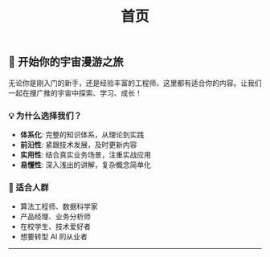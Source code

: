 ﻿---
home: true
title: 首页
config:
  - type: hero
    hero:
      name: 搜广推宇宙漫游指南
      text: LLM领航版
      tagline: 探索搜索、推荐、广告算法的迷人宇宙，LLM 领航带你从基础到前沿！
      actions:
        - theme: brand
          text: 马上开始
          link: /zh/
          icon: material-symbols:rocket
        - theme: alt
          text: GitHub
          link: https://github.com/1985312383/search-rec-ads-cosmos-explorer
          icon: mdi-github
    background: tint-plate
    tintPlate: 210

  - type: features
    features:
      - title: 🔍 搜索引擎
        details: 从倒排索引到现代搜索架构，深入理解搜索引擎的核心原理与优化策略
      - title: 🎯 推荐系统  
        details: 协同过滤、深度学习推荐模型，构建个性化推荐系统的完整指南
      - title: 💰 计算广告
        details: RTB、CTR预估、广告投放策略，掌握计算广告的商业与技术本质
      - title: 🤖 LLM 赋能
        details: 大语言模型如何革新搜广推场景，探索 AI 时代的新机遇与挑战
      - title: 📊 数据驱动
        details: A/B测试、指标体系、数据分析，用数据指导业务决策与优化
      - title: 🏗️ 系统架构
        details: 高并发、低延迟、可扩展，构建企业级搜广推系统的架构设计

  - type: text-image
    title: 📚 系统性学习路径
    description: 从零基础到专家级别，为你规划清晰的学习路线图
    image: /img/learning-path.jpeg
    #   dark: /images/learning-path-dark.svg
    list:
      - title: 基础算法篇
        description: 掌握机器学习、深度学习的核心算法原理
      - title: 工程实践篇  
        description: 学习大规模系统设计与工程实现技巧
      - title: 业务应用篇
        description: 了解真实业务场景中的问题与解决方案
      - title: 前沿探索篇
        description: 跟踪最新技术趋势与研究成果

  - type: image-text  
    title: 🚀 LLM 时代的新机遇
    description: 大语言模型正在重塑搜广推行业，让我们一起探索无限可能
    image: /img/llm-revolution.jpeg
      # light: /images/llm-revolution-light.svg  
      # dark: /images/llm-revolution-dark.svg
    list:
      - title: 智能检索增强
        description: RAG、向量检索、语义匹配等技术提升搜索体验
      - title: 个性化对话推荐
        description: 基于对话的推荐系统，让推荐更自然更精准
      - title: 创意广告生成
        description: 自动化广告创意生成，提升广告效果与用户体验
      - title: 多模态理解
        description: 图文音频多模态内容理解与生成能力

  - type: profile
    name: 柯慕灵
    description: 致力于让复杂的搜广推技术变得简单易懂，帮助每个人在 AI 时代找到自己的位置
    # avatar: /images/guide-avatar.png
    circle: true

  - type: custom
---

## 🌟 开始你的宇宙漫游之旅

无论你是刚入门的新手，还是经验丰富的工程师，这里都有适合你的内容。让我们一起在搜广推的宇宙中探索、学习、成长！

### 💡 为什么选择我们？

- **体系化**: 完整的知识体系，从理论到实践
- **前沿性**: 紧跟技术发展，及时更新内容  
- **实用性**: 结合真实业务场景，注重实战应用
- **易懂性**: 深入浅出的讲解，复杂概念简单化

### 🎯 适合人群

- 算法工程师、数据科学家
- 产品经理、业务分析师  
- 在校学生、技术爱好者
- 想要转型 AI 的从业者

---
